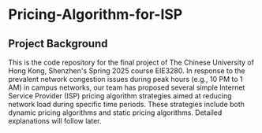 # Pricing-Algorithm-for-ISP

## Project Background
This is the code repository for the final project of The Chinese University of Hong Kong, Shenzhen's Spring 2025 course EIE3280. In response to the prevalent network congestion issues during peak hours (e.g., 10 PM to 1 AM) in campus networks, our team has proposed several simple Internet Service Provider (ISP) pricing algorithm strategies aimed at reducing network load during specific time periods. These strategies include both dynamic pricing algorithms and static pricing algorithms. Detailed explanations will follow later.
